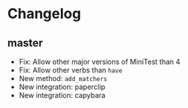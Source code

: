 # Changelog

## master

* Fix: Allow other major versions of MiniTest than 4
* Fix: Allow other verbs than `have`
* New method: `add_matchers`
* New integration: paperclip
* New integration: capybara
